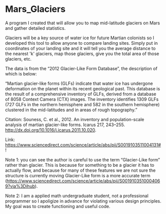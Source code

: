 # Mars_Glaciers
A program I created that will allow you to map mid-latitude glaciers on Mars and gather detailed statistics.  

Glaciers will be a key source of water ice for future Martian colonists so I developed this tool to allow anyone to compare landing sites. 
Simply put in coordinates of your landing site and it will tell you the average distance to the nearest 'k' glaciers, 
map those glaciers, give you the total area of those glaciers, etc. 

The data is from the “2012 Glacier-Like Form Database”, the description of which is below:

“Martian glacier-like forms (GLFs) indicate that water ice has undergone deformation on the planet within its recent geological past. 
This database is the result of a comprehensive inventory of GLFs, derived from a database of 8058 Context Camera (CTX) images. 
The inventory identifies 1309 GLFs (727 GLFs in the northern hemisphere and 582 in the southern hemisphere) clustered in the mid-latitudes 
and in areas of rough topography.”

Citation: Souness, C. et al., 2012. An inventory and population-scale analysis of martian glacier-like forms. Icarus 217, 243–255. 
http://dx.doi.org/10.1016/j.icarus.2011.10.020.

Link: https://www.sciencedirect.com/science/article/abs/pii/S0019103511004131#!

Note 1: you can see the author is careful to use the term “Glacier-Like form” rather than glacier. This is because for something to 
be a glacier it has to actually flow, and because for many of these features we are not sure the structure is currently moving 
Glacier-Like form is a more accurate term (https://www.sciencedirect.com/science/article/abs/pii/S0019103510004069?via%3Dihub).

Note 2: I am a applied math undergraduate student, not a professional programmer so I apoligize in advance for violating various design principles.
My goal was to create functioning and useful code. 

